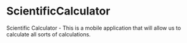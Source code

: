 # ScientificCalculator
 Scientific Calculator - This is a mobile application that will allow us to calculate all sorts of calculations.
